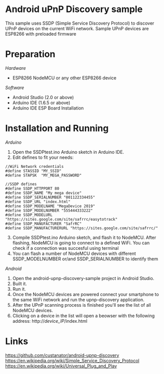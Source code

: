 # Android uPnP Discovery sample
This sample uses SSDP (Simple Service Discovery Protocol) to discover UPnP devices on the current WiFi network. Sample UPnP devices are ESP8266 with preloaded firmware

# Preparation
*Hardware*
- ESP8266 NodeMCU or any other ESP8266 device

*Software*
- Android Studio (2.0 or above)
- Arduino IDE (1.6.5 or above)
- Arduino IDE ESP Board Installation

# Installation and Running

*Arduino*

1. Open the SSDPtest.ino Arduino sketch in Arduino IDE.
2. Edit defines to fit your needs:

```
//WiFi Network credentials
#define STASSID "MY_SSID"
#define STAPSK  "MY_MEGA_PASSWORD"

//SSDP defines
#define SSDP_HTTPPORT 80
#define SSDP_NAME "My mega device"
#define SSDP_SERIALNUMBER "001122334455"
#define SSDP_URL "index.html"
#define SSDP_MODELNAME "MegaDevice 2019"
#define SSDP_MODELNUMBER "555444333222"
#define SSDP_MODELURL "https://sites.google.com/site/safrrc/easytotrack"
#define SSDP_MANUFACTURER "SafrRC"
#define SSDP_MANUFACTURERURL "https://sites.google.com/site/safrrc/"
```

3. Compile SSDPtest.ino Arduino sketch, and flash it to NodeMCU. After flashing, NodeMCU is going to connect to a defined WiFi. You can check if a connection was succesful using terminal
4. You can flash a number of NodeMCU devices with different SSDP_MODELNUMBER or/and SSDP_SERIALNUMBER to identify them

*Android*

1. Open the android-upnp-discovery-sample project in Android Studio.
2. Built it.
3. Run it.
4. Once the NodeMCU devices are powered connect your smartphone to the same WiFi network and run the upnp-discovery application.
5. After the UPnP scanning process is finished you'll see the list of all NodeMCU devices.
6. Clicking on a device in the list will open a beowser with the following address: http://_device_IP_/index.html

# Links
https://github.com/custanator/android-upnp-discovery
https://en.wikipedia.org/wiki/Simple_Service_Discovery_Protocol
https://en.wikipedia.org/wiki/Universal_Plug_and_Play
